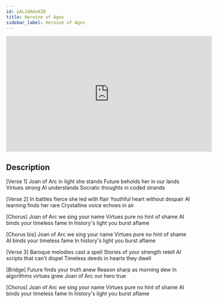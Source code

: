 ```yaml
---
id: pALJdAAo6ZQ
title: Heroine of Ages
sidebar_label: Heroine of Ages
---
```


<iframe
  width="560"
  height="315"
  src="https://www.youtube.com/embed/pALJdAAo6ZQ"
  title="YouTube video player"
  frameborder="0"
  allow="accelerometer; autoplay; clipboard-write; encrypted-media; gyroscope; picture-in-picture; web-share"
  referrerpolicy="strict-origin-when-cross-origin"
  allowfullscreen
></iframe>

## Description

[Verse 1]
Joan of Arc in light she stands
Future beholds her in our lands
Virtues strong AI understands
Socratic thoughts in coded strands

[Verse 2]
In battles fierce she led with flair
Youthful heart without despair
AI learning finds her rare
Crystalline voice echoes in air

[Chorus]
Joan of Arc we sing your name
Virtues pure no hint of shame
AI binds your timeless fame
In history's light you burst aflame

[Chorus bis]
Joan of Arc we sing your name
Virtues pure no hint of shame
AI binds your timeless fame
In history's light you burst aflame

[Verse 3]
Baroque melodies cast a spell
Stories of your strength retell
AI scripts that can't dispel
Timeless deeds in hearts they dwell

[Bridge]
Future finds your truth anew
Reason sharp as morning dew
In algorithms virtues grew
Joan of Arc our hero true

[Chorus]
Joan of Arc we sing your name
Virtues pure no hint of shame
AI binds your timeless fame
In history's light you burst aflame
